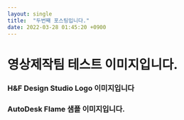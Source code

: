 ```yaml
---
layout: single
title:  "두번째 포스팅입니다."
date: 2022-03-28 01:45:20 +0900
---
```


# 영상제작팀 테스트 이미지입니다. 

### H&F Design Studio Logo 이미지입니다


### AutoDesk Flame 샘플 이미지입니다.
